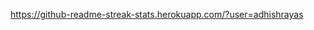 
https://github-readme-streak-stats.herokuapp.com/?user=adhishrayas
<!--START_SECTION:waka-->
<!--END_SECTION:waka-->
